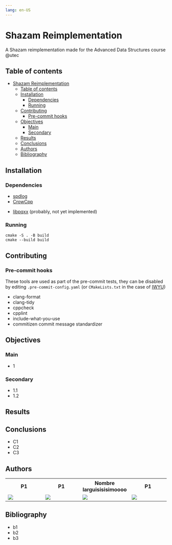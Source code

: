 ```yaml
---
lang: en-US
---
```


# Shazam Reimplementation

A Shazam reimplementation made for the Advanced Data Structures course @utec

## Table of contents

<!--toc:start-->

- [Shazam Reimplementation](#shazam-reimplementation)
  - [Table of contents](#table-of-contents)
  - [Installation](#installation)
    - [Dependencies](#dependencies)
    - [Running](#running)
  - [Contributing](#contributing)
    - [Pre-commit hooks](#pre-commit-hooks)
  - [Objectives](#objectives)
    - [Main](#main)
    - [Secondary](#secondary)
  - [Results](#results)
  - [Conclusions](#conclusions)
  - [Authors](#authors)
  - [Bibliography](#bibliography)
  <!--toc:end-->

## Installation

### Dependencies

- [spdlog](https://github.com/gabime/spdlog)
- [CrowCpp](https://github.com/CrowCpp/Crow)
<!--TODO: revisit after db connection-->
- [libpqxx](https://github.com/jtv/libpqxx) (probably, not yet implemented)

### Running

```
cmake -S . -B build
cmake --build build
```

## Contributing

### Pre-commit hooks

These tools are used as part of the pre-commit tests, they can be disabled by editing `.pre-commit-config.yaml` (or `CMakeLists.txt` in the case of [IWYU](https://github.com/include-what-you-use/include-what-you-use?tab=readme-ov-file#using-with-cmake))

- clang-format
- clang-tidy
- cppcheck
- cpplint
- include-what-you-use
- commitizen
  commit message standardizer

## Objectives

### Main

- 1

### Secondary

- 1.1
- 1.2

## Results

## Conclusions

- C1
- C2
- C3

## Authors

<table>
    <tr >
        <th style="width:24%;">P1</th>
        <th style="width:24%;">P1</th>
        <th style="width:24%;">Nombre larguisisisimoooo</th>
        <th style="width:24%;">P1</th>
    </tr>
    <tr >
        <td><a href="https://github.com/AaronCS25"><img src="https://avatars.githubusercontent.com/u/102536323?s=400&v=4"></a></td>
        <td><a href="https://github.com/Enriquefft"><img src="https://avatars.githubusercontent.com/u/60308719?v=4"></a></td>
        <td><a href="https://github.com/AaronCS25"><img src="https://avatars.githubusercontent.com/u/102536323?s=400&v=4"></a></td>
        <td><a href="https://github.com/Enriquefft"><img src="https://avatars.githubusercontent.com/u/60308719?v=4"></a></td>
    </tr>
</table>

## Bibliography

- b1
- b2
- b3
